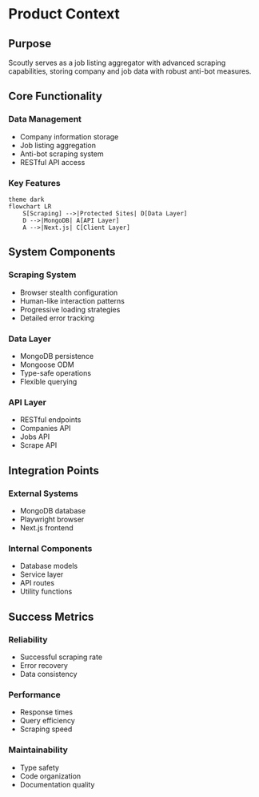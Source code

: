 # Product Context

## Purpose

Scoutly serves as a job listing aggregator with advanced scraping capabilities, storing company and job data with robust anti-bot measures.

## Core Functionality

### Data Management

- Company information storage
- Job listing aggregation
- Anti-bot scraping system
- RESTful API access

### Key Features

```mermaid
theme dark
flowchart LR
    S[Scraping] -->|Protected Sites| D[Data Layer]
    D -->|MongoDB| A[API Layer]
    A -->|Next.js| C[Client Layer]
```

## System Components

### Scraping System

- Browser stealth configuration
- Human-like interaction patterns
- Progressive loading strategies
- Detailed error tracking

### Data Layer

- MongoDB persistence
- Mongoose ODM
- Type-safe operations
- Flexible querying

### API Layer

- RESTful endpoints
- Companies API
- Jobs API
- Scrape API

## Integration Points

### External Systems

- MongoDB database
- Playwright browser
- Next.js frontend

### Internal Components

- Database models
- Service layer
- API routes
- Utility functions

## Success Metrics

### Reliability

- Successful scraping rate
- Error recovery
- Data consistency

### Performance

- Response times
- Query efficiency
- Scraping speed

### Maintainability

- Type safety
- Code organization
- Documentation quality
